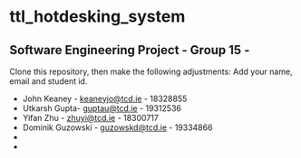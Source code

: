 # ttl_hotdesking_system
## Software Engineering Project - Group 15 -  
Clone this repository, then make the following adjustments:
Add your name, email and student id.
- John Keaney - keaneyjo@tcd.ie - 18328855
- Utkarsh Gupta- guptau@tcd.ie - 19312536
- Yifan Zhu - zhuyi@tcd.ie - 18300717
- Dominik Guzowski - guzowskd@tcd.ie - 19334866
-
-
